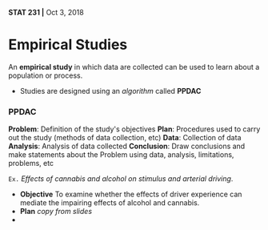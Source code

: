 __STAT 231 |__ Oct 3, 2018


# Empirical Studies
An __empirical study__ in which data are collected can be used to learn about a population or process.

 - Studies are designed using an _algorithm_ called __PPDAC__


### PPDAC
__Problem__: Definition of the study's objectives
__Plan__: Procedures used to carry out the study (methods of data collection, etc)
__Data__: Collection of data
__Analysis__: Analysis of data collected
__Conclusion__: Draw conclusions and make statements about the Problem using data, analysis, limitations, problems, etc

`Ex.` _Effects of cannabis and alcohol on stimulus and arterial driving_.
 - __Objective__
To examine whether the effects of driver experience can mediate the impairing effects of alcohol and cannabis.
 - __Plan__
 _copy from slides_
 - 
